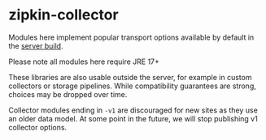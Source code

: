 # zipkin-collector

Modules here implement popular transport options available by default in
the [server build](../zipkin-server).

Please note all modules here require JRE 17+

These libraries are also usable outside the server, for example in
custom collectors or storage pipelines. While compatibility guarantees
are strong, choices may be dropped over time.

Collector modules ending in `-v1` are discouraged for new sites as they
use an older data model. At some point in the future, we will stop
publishing v1 collector options.

